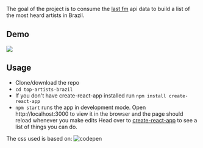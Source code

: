 The goal of the project is to consume the [last fm](https://www.last.fm) api data to build a list of the most heard artists in Brazil.
## Demo

![](https://i.imgur.com/be238Tu.png)

## Usage

* Clone/download the repo
* `cd top-artists-brazil`
* If you don't have create-react-app installed run `npm install create-react-app`
* `npm start` runs the app in development mode. Open http://localhost:3000 to view it in the browser and the page should reload whenever you make edits
Head over to [create-react-app](https://github.com/facebookincubator/create-react-app) to see a list of things you can do. 

The css used is based on: ![codepen](https://codepen.io/nikhil8krishnan/pen/WvYPvv)